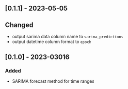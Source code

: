 ## [0.1.1] - 2023-05-05
## Changed
- output sarima data column name to `sarima_predictions`
- output datetime column format to `epoch`

## [0.1.0] - 2023-03016
### Added

- SARIMA forecast method for time ranges